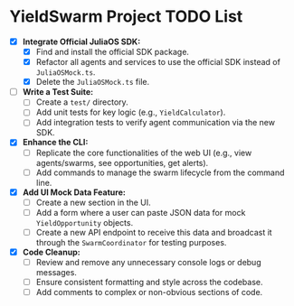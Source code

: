 # YieldSwarm Project TODO List

*   [x] **Integrate Official JuliaOS SDK:**
    *   [x] Find and install the official SDK package.
    *   [x] Refactor all agents and services to use the official SDK instead of `JuliaOSMock.ts`.
    *   [x] Delete the `JuliaOSMock.ts` file.
*   [ ] **Write a Test Suite:**
    *   [ ] Create a `test/` directory.
    *   [ ] Add unit tests for key logic (e.g., `YieldCalculator`).
    *   [ ] Add integration tests to verify agent communication via the new SDK.
*   [x] **Enhance the CLI:**
    *   [ ] Replicate the core functionalities of the web UI (e.g., view agents/swarms, see opportunities, get alerts).
    *   [ ] Add commands to manage the swarm lifecycle from the command line.
*   [x] **Add UI Mock Data Feature:**
    *   [ ] Create a new section in the UI.
    *   [ ] Add a form where a user can paste JSON data for mock `YieldOpportunity` objects.
    *   [ ] Create a new API endpoint to receive this data and broadcast it through the `SwarmCoordinator` for testing purposes.
*   [x] **Code Cleanup:**
    *   [ ] Review and remove any unnecessary console logs or debug messages.
    *   [ ] Ensure consistent formatting and style across the codebase.
    *   [ ] Add comments to complex or non-obvious sections of code.